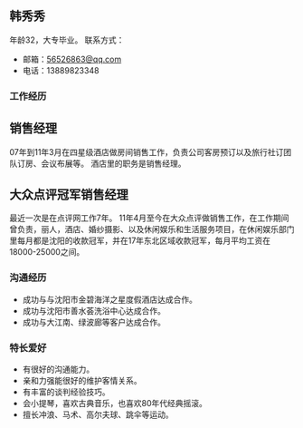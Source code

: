 ## 韩秀秀

年龄32，大专毕业。
联系方式：

* 邮箱：[56526863@qq.com](mailto:56526863@qq.com)
* 电话：13889823348

### 工作经历


## 销售经理

07年到11年3月在四星级酒店做房间销售工作，负责公司客房预订以及旅行社订团队订房、会议布展等。
酒店里的职务是销售经理。

## 大众点评冠军销售经理

最近一次是在点评网工作7年。
11年4月至今在大众点评做销售工作，在工作期间曾负责，丽人，酒店、婚纱摄影、以及休闲娱乐和生活服务项目，在休闲娱乐部门里每月都是沈阳的收款冠军，并在17年东北区域收款冠军，每月平均工资在18000-25000之间。

### 沟通经历


* 成功与与沈阳市金碧海洋之星度假酒店达成合作。
* 成功与沈阳市善水荟洗浴中心达成合作。
* 成功与大江南、绿波廊等客户达成合作。

### 特长爱好

* 有很好的沟通能力。
* 亲和力强能很好的维护客情关系。
* 有丰富的谈判经验技巧。
* 会小提琴，喜欢古典音乐，也喜欢80年代经典摇滚。
* 擅长冲浪、马术、高尔夫球、跳伞等运动。

